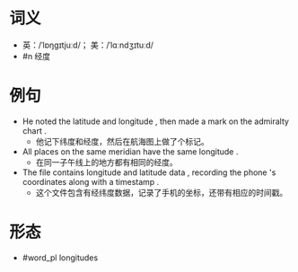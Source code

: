 # 词义
- 英：/ˈlɒŋɡɪtjuːd/； 美：/ˈlɑːndʒɪtuːd/
- #n 经度
# 例句
- He noted the latitude and longitude , then made a mark on the admiralty chart .
	- 他记下纬度和经度，然后在航海图上做了个标记。
- All places on the same meridian have the same longitude .
	- 在同一子午线上的地方都有相同的经度。
- The file contains longitude and latitude data , recording the phone 's coordinates along with a timestamp .
	- 这个文件包含有经纬度数据，记录了手机的坐标，还带有相应的时间戳。
# 形态
- #word_pl longitudes
